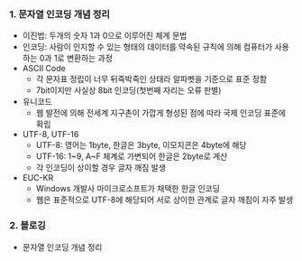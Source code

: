  ### 1. 문자열 인코딩 개념 정리
 
  - 이진법: 두개의 숫자 1과 0으로 이루어진 체계 문법
  - 인코딩: 사람이 인지할 수 있는 형태의 데이터를 약속된 규칙에 의해 컴퓨터가 사용하는 0과 1로 변환하는 과정
  - ASCII Code 
    * 각 문자표 정립이 너무 뒤죽박죽인 상태라 알파벳을 기준으로 표준 정함
    * 7bit이지만 사실상 8bit 인코딩(첫번째 자리는 오류 판별)
  - 유니코드
    * 웹 발전에 의해 전세계 지구촌이 가깝게 형성된 점에 따라 국제 인코딩 표준에 확립
  - UTF-8, UTF-16
    * UTF-8: 영어는 1byte, 한글은 3byte, 이모지콘은 4byte에 해당
    * UTF-16: 1~9, A~F 체계로 가변되어 한글은 2byte로 계산
    * 각 인코딩이 상이할 경우 글자 깨짐 발생
  - EUC-KR
    * Windows 개발사 마이크로소프트가 채택한 한글 인코딩
    * 웹은 표준적으로 UTF-8에 해당되어 서로 상이한 관계로 글자 깨짐이 자주 발생


 ### 2. 블로깅
 
  - 문자열 인코딩 개념 정리

